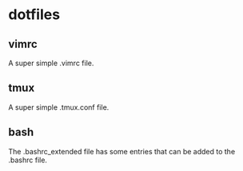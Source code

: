 # dotfiles

## vimrc

A super simple .vimrc file.

## tmux

A super simple .tmux.conf file.

## bash

The .bashrc_extended file has some entries that can be added to the .bashrc file.
